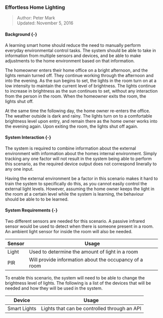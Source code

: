 ### Effortless Home Lighting

> Author: Peter Mark <br/>
> Updated: November 5, 2016 <br/>

#### Background {-}

A learning smart home should reduce the need to manually perform everyday environmental control 
tasks. The system should be able to take in information from multiple sensors and devices, and be
able to make adjustments to the home environment based on that information. 

The homeowner enters their home office on a bright afternoon, and the lights remain turned off. 
They continue working through the afternoon and into the evening. As the sun begins to set, the lights
in the room turn on at a low intensity to maintain the current level of brightness. The lights continue
to increase in brightness as the sun continues to set, without any interaction from the person in the
room. When the homeowner exits the room, the lights shut off.

At the same time the following day, the home owner re-enters the office. The weather outside is dark
and rainy. The lights turn on to a comfortable brightness level upon entry, and remain there as
the home owner works into the evening again. Upon exiting the room, the lights shut off again.

#### System Interaction {-}

The system is required to combine information about the external environment with information about
the homes internal environment. Simply tracking any one factor will not result in the system 
being able to perform this scenario, as the required device output does not correspond linerally to
any one input.

Having the external environment be a factor in this scenario makes it hard to train the system 
to specifically do this, as you cannot easily control the external light levels. However, assuming the
home owner keeps the light in the room at a certain level while the system is learning, the behaviour
should be able to to be learned.

#### System Requirements {-}

Two different sensors are needed for this scenario. A passive infrared sensor would be used to detect
when there is someone present in a room. An ambient light sensor for inside the room will also be
needed.

| Sensor         | Usage                                                    |
| -------------- | -------------------------------------------------------- |
| Light          | Used to determine the amount of light in a room          |
| PIR            | Will provide information about the occupancy of a room   |

To enable this scenario, the system will need to be able to change the brightness level of lights.
The following is a list of the devices that will be needed and how they will be used in the system.

| Device                | Usage                                           |
| --------------------- | ----------------------------------------------- |
| Smart Lights          | Lights that can be controlled through an API    |

